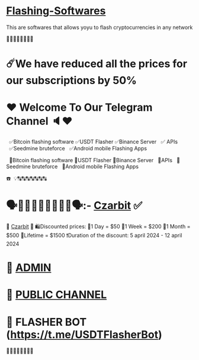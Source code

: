# [Flashing-Softwares](https://t.me/czarbit)
This are softwares that allows yoyu to flash cryptocurrencies in any network


🤩🤩🤩🤩🤩🤩🤩🤩

# ☄️We have reduced all the prices for our subscriptions by 50%


# ❤️ Welcome To Our Telegram Channel 🔈❤️
  ✅Bitcoin flashing software
  ✅USDT Flasher
  ✅Binance Server
  ✅ APIs
  ✅Seedmine bruteforce 
  ✅Android mobile Flashing Apps


 
  💸Bitcoin flashing software
  💸USDT Flasher
  💸Binance Server
  💸APIs
  💸Seedmine bruteforce 
  💸Android mobile Flashing Apps

☎️  💡🔠🔠🔠🔠🔠🔠🔠
 #  🗣️📱🔠🔠🔠🔠🔠🔠🔠🗣️:- [Czarbit](https://t.me/czarbit) ✅
 

💎        [Czarbit](https://t.me/czarbit)        💎
🛍Discounted prices:
💎1 Day = $50
💎1 Week = $200
💎1 Month = $500
💎Lifetime = $1500 
❗️Duration of the discount:
5 april 2024 - 12 april 2024

# 🐶 [ADMIN](https://t.me/czarbit)


# 🔔 [PUBLIC CHANNEL](https://t.me/crypto_flashing_hub)


# 💎 FLASHER BOT (https://t.me/USDTFlasherBot)



🤩🤩🤩🤩🤩🤩🤩🤩
